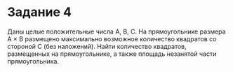 # Задание 4
Даны целые положительные числа A, B, C. На прямоугольнике
размера A × B размещено максимально возможное количество квадратов со стороной
C (без наложений). Найти количество квадратов, размещенных на прямоугольнике, а
также площадь незанятой части прямоугольника.